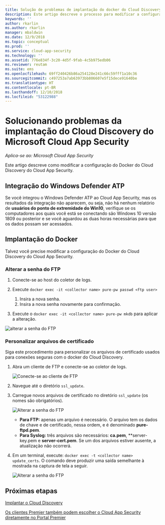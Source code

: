 ```yaml
---
title: Solução de problemas de implantação do docker do Cloud Discovery | Microsoft Docs
description: Este artigo descreve o processo para modificar a configuração do Docker do Cloud Discovery do Cloud App Security.
keywords: ''
author: rkarlin
ms.author: rkarlin
manager: mbaldwin
ms.date: 12/9/2018
ms.topic: conceptual
ms.prod: ''
ms.service: cloud-app-security
ms.technology: ''
ms.assetid: 776e834f-3c20-4d5f-9fab-4c5b975edb06
ms.reviewer: reutam
ms.suite: ems
ms.openlocfilehash: 69ff240426b86a254128e241c66c59fff1a10c36
ms.sourcegitcommit: c497253a7ab63973bb806607e5f15dece91640be
ms.translationtype: HT
ms.contentlocale: pt-BR
ms.lasthandoff: 12/10/2018
ms.locfileid: "53122988"
---
```

# <a name="troubleshooting-the-microsoft-cloud-app-security-cloud-discovery-deployment"></a>Solucionando problemas da implantação do Cloud Discovery do Microsoft Cloud App Security

*Aplica-se ao: Microsoft Cloud App Security*

Este artigo descreve como modificar a configuração do Docker do Cloud Discovery do Cloud App Security.

## <a name="windows-defender-atp-integration"></a>Integração do Windows Defender ATP

Se você integrou o Windows Defender ATP ao Cloud App Security, mas os resultados da integração não aparecem, ou seja, não há nenhum relatório de **usuários do ponto de extremidade do Win10**, verifique se os computadores aos quais você está se conectando são Windows 10 versão 1809 ou posterior e se você aguardou as duas horas necessárias para que os dados possam ser acessados.

## <a name="docker-deployment"></a>Implantação do Docker

Talvez você precise modificar a configuração do Docker do Cloud Discovery do Cloud App Security. 

### <a name="changing-the-ftp-password"></a>Alterar a senha do FTP

1. Conecte-se ao host do coletor de logs.

2. Execute `docker exec -it <collector name> pure-pw passwd <ftp user>`

    1. Insira a nova senha.
    2. Insira a nova senha novamente para confirmação.
 
3. Execute o `docker exec -it <collector name> pure-pw mkdb` para aplicar a alteração.

  ![alterar a senha do FTP](./media/ftp-connect.png)

### <a name="customize-certificate-files"></a>Personalizar arquivos de certificado

Siga este procedimento para personalizar os arquivos de certificado usados para conexões seguras com o docker do Cloud Discovery.

1. Abra um cliente de FTP e conecte-se ao coletor de logs.

   ![Conecte-se ao cliente de FTP](./media/ftp-connect.png)

2. Navegue até o diretório `ssl_update`.
3. Carregue novos arquivos de certificado no diretório `ssl_update` (os nomes são obrigatórios).

   ![Alterar a senha do FTP](./media/new-certs.png)

    - **Para FTP:** apenas um arquivo é necessário. O arquivo tem os dados de chave e de certificado, nessa ordem, e é denominado **pure-ftpd.pem**.
    - **Para Syslog:** três arquivos são necessários: **ca.pem**, **server-key.pem e **server-cert.pem**. Se um dos arquivos estiver ausente, a atualização não ocorrerá.

4. Em um terminal, execute: `docker exec -t <collector name> update_certs`. O comando deve produzir uma saída semelhante à mostrada na captura de tela a seguir.

   ![Alterar a senha do FTP](./media/update-certs.png)

## <a name="next-steps"></a>Próximas etapas

[Implantar o Cloud Discovery](set-up-cloud-discovery.md)

[Os clientes Premier também podem escolher o Cloud App Security diretamente no Portal Premier](https://premier.microsoft.com/)
